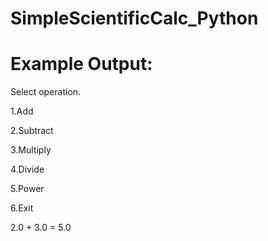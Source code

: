 # SimpleScientificCalc_Python

# Example Output:


Select operation.

1.Add

2.Subtract

3.Multiply

4.Divide

5.Power

6.Exit

2.0 + 3.0 = 5.0
